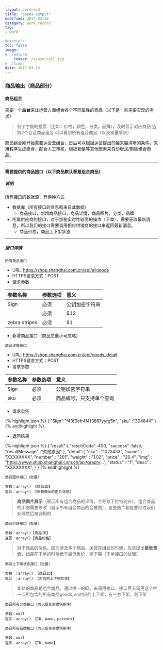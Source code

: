 ```yaml
---
layout: pureread
title: "goods output"
modified: 2017.03.13
category: work_record
tag:
- work

#excerpt:
toc: false
image:
#  feature:
    teaser: /teaser/gil.jpg
#  thumb:
date: 2017-03-13
---
```


### 商品输出（商品部分）

#### 商品组合
需要一个**后台**来让运营方面组合各个不同属性的商品（以下是一些需要实现的需求）
>各个字段的搜索（比如：价格，颜色，分类，品牌），及时显示对应商品
>选择2个合适商品组合
>可以看到所有组合商品（以及销量情况）

商品组合刚开始需要运营去组合，日后可以根据运营提出的越来越清晰的条件，来用程序生成组合，配合人工审核，根据销量等其他因素来自动增加/删除组合商品。

-------

#### 需要提供的商品接口（以下商品默认都是组合商品）

##### 说明

所有接口的数据源，有俩种方式
- 数据库（所有接口的信息都来自此数据）
    - 商品接口，新增商品接口，商品详情，商品图片，分类，品牌
- 所属供应商的接口，对于那些实时性较高的操作（下单），需要获取最新消息，所以我们的接口需要调用相应供销商的接口来返回最新消息。
    - 商品价格，商品上下架状态


----------


##### 接口详情

`所有商品接口`

- URL: https://shop.shanghai.com.cn/api/allgoods
- HTTPS请求方式：POST
- 请求参数

| 参数名称        | 参数选项| 意义  |
|:------------- |:----|:-----|
| Sign          | 必须 | 公钥加密字符串 |
|       | 必须 |   $12 |
| zebra stripes | 必须 |    $1 |

- 新增商品接口（商品总量小可忽略）

`商品详情接口`

- URL: https://shop.shanghai.com.cn/api/goods_detail
- HTTPS请求方式：POST
- 请求参数

| 参数名称        | 参数选项| 意义  |
|:------------- |:----|:-----|
| Sign     | 必须 | 公钥加密字符串 |
| sku      | 必须 | 商品编号，只支持单个查询|

- 请求实例

{% highlight json %}
{
    "Sign":"f43f3efr4f4f3667yyrg5h",
    "sku" :"304844"
}
{% endhighlight %}

- 返回结果

{% highlight json %}
{
    "result":{
                "resultCode"    :400,
                "success"       :false,
                "resultMessage" :"失败原因"
            },
    "detail":{
                "sku"    : "1023433",
                "name"   : "XXXXXXXX",
                "number" : "201",
                "weight" : "1.02",
                "price"  : "20.4",
                "img"    : "https://www.shop.shanghai.com.cn/api/graph/...",
                "status" : "1",
                "desc"   : "XXXXXXXX",
            }
}
{% endhighlight %}

`商品图片接口（批量）`

```
参数：array() 【商品ID】
返回：array() 【所有商品的图片信息】
```

> **商品图片展示**（展示所有组合商品的详情，会导致下拉特别长），组合商品的小图需要修改（展示所有组合商品的合成图），这些图片都是要经过我们处理然后被调用的

`商品价格接口（批量）`

```
参数：array()【商品ID】
返回：array()【商品价格】
```

> 对于商品的价格，因为涉及多个商品，运营在组合的时候，应该提出**最低售价**，如果在下单的时候低于最低售价，则下架（下单接口的处理）

`商品上下架状态接口（批量）`

```
参数 ：array() 【商品ID】
返回 ：array() 【对应的上下架状态】
```

> 此处的商品是组合商品，通过唯一的ID，来调用接口，接口再去调用这个唯一ID所包含的所有商品goods_sn对应的上下架，有一方下架，则下架

`商品所有分类接口（为以后查询提供条件）`

```
参数：null
返回：array() 【ID，name，parents】
```

`商品所有品牌接口（为以后查询提供条件）`

```
参数：null
返回：array() 【ID，name】
```